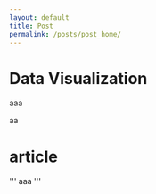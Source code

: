 ```yaml
---
layout: default
title: Post
permalink: /posts/post_home/
---
```



# Data Visualization
aaa

aa
# article
'''
aaa
'''
